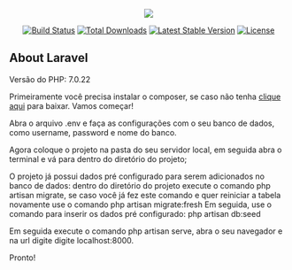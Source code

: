<p align="center"><img src="https://laravel.com/assets/img/components/logo-laravel.svg"></p>

<p align="center">
<a href="https://travis-ci.org/laravel/framework"><img src="https://travis-ci.org/laravel/framework.svg" alt="Build Status"></a>
<a href="https://packagist.org/packages/laravel/framework"><img src="https://poser.pugx.org/laravel/framework/d/total.svg" alt="Total Downloads"></a>
<a href="https://packagist.org/packages/laravel/framework"><img src="https://poser.pugx.org/laravel/framework/v/stable.svg" alt="Latest Stable Version"></a>
<a href="https://packagist.org/packages/laravel/framework"><img src="https://poser.pugx.org/laravel/framework/license.svg" alt="License"></a>
</p>

## About Laravel
Versão do PHP: 7.0.22

Primeiramente você precisa instalar o composer, se caso não tenha <a href="https://getcomposer.org/download/">clique aqui</a> para baixar.
Vamos começar!

Abra o arquivo .env e faça as configurações com o seu banco de dados, como username, password e nome do banco.

Agora coloque o projeto na pasta do seu servidor local, em seguida abra o terminal e vá para dentro do diretório do projeto;

O projeto já possui dados pré configurado para serem adicionados no banco de dados: dentro do diretório do projeto execute o comando php artisan migrate, se caso você já fez este comando e quer reiniciar a tabela novamente use o comando php artisan migrate:fresh
Em seguida, use o comando para inserir os dados pré configurado: php artisan db:seed

Em seguida execute o comando php artisan serve, abra o seu navegador e na url digite digite localhost:8000.

Pronto!
